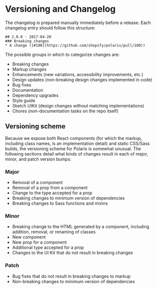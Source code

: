 # Versioning and Changelog

The changelog is prepared manually immediately before a release. Each changelog entry should follow this structure:

```
## 2.0.0 - 2017-04-20
### Breaking changes
* A change ([#100](https://github.com/shopify/polaris/pull/100))
```

The possible groups in which to categorize changes are:

* Breaking changes
* Markup changes
* Enhancements (new variations, accessibility improvements, etc.)
* Design updates (non-breaking design changes implemented in code)
* Bug fixes
* Documentation
* Dependency upgrades
* Style guide
* Sketch UIKit (design changes without matching implementations)
* Chores (non-documentation tasks on the repo itself)

## Versioning scheme

Because we expose both React components (for which the markup, including class names, is an implementation detail) and static CSS/Sass builds, the versioning scheme for Polaris is somewhat unusual. The following sections detail what kinds of changes result in each of major, minor, and patch version bumps:

### Major
* Removal of a component
* Removal of a prop from a component
* Change to the type accepted for a prop
* Breaking changes to minimum version of dependencies
* Breaking changes to Sass functions and mixins

### Minor
* Breaking change to the HTML generated by a component, including addition, removal, or renaming of classes
* New component
* New prop for a component
* Additional type accepted for a prop
* Changes to the UI Kit that do not result in breaking changes

### Patch
* Bug fixes that do not result in breaking changes to markup
* Non-breaking changes to minimum version of dependencies
